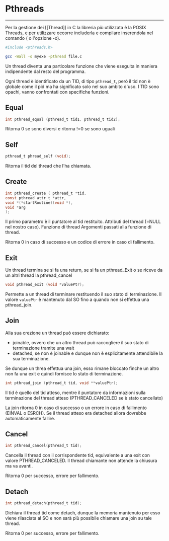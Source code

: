 # Pthreads
---
Per la gestione dei [[Thread]] in C la libreria più utilizzata è la POSIX Threads, e per utilizzare occorre includerla e compilare inserendola nel comando ( o l'opzione -o).

```bash
#include <pthreads.h>

gcc -Wall -o myexe -pthread file.c
```

Un thread diventa una particolare funzione che viene eseguita in maniera indipendente dal resto del programma.

Ogni thread è identificato da un TID, di tipo `pthread_t`, però il tid non è globale come il pid ma ha significato solo nel suo ambito d'uso.
I TID sono opachi, vanno confrontati con specifiche funzioni.

## Equal

```c
int pthread_equal (pthread_t tid1, pthread_t tid2);
```

Ritorna 0 se sono diversi e ritorna !=0 se sono uguali

## Self

```c
pthread_t phread_self (void);
```

Ritorna il tid del thread che l'ha chiamata.

## Create

```c
int pthread_create ( pthread_t *tid, 
const pthread_attr_t *attr,
void *(*startRoutine)(void *),
void *arg
);
```

Il primo parametro è il puntatore al tid restituito.
Attributi del thread (=NULL nel nostro caso).
Funzione di thread
Argomenti passati alla funzione di thread.

Ritorna 0 in caso di successo e un codice di errore in caso di fallimento.

## Exit
Un thread termina se si fa una return, se si fa un pthread_Exit o se riceve da un altri thread la pthread_cancel

```c
void pthread_exit (void *valuePtr);
```

Permette a un thread di terminare restituendo il suo stato di terminazione.
Il valore `valuePtr` è mantenuto dal SO fino a quando non si effettua una pthread_join.

## Join
Alla sua crezione un thread può essere dichiarato:
- joinable, ovvero che un altro thread può raccogliere il suo stato di terminazione tramite una wait
- detached, se non è joinable e dunque non è esplicitamente attendibile la sua terminazione.

Se dunque un threa effettua una join, esso rimane bloccato finche un altro non fa una exit e quindi fornisce lo stato di terminazione.

```c
int pthread_join (pthread_t tid, void **valuePtr);
```

Il tid è quello del tid atteso, mentre il puntatore da informazioni sulla terminazione del thread atteso (PTHREAD_CANCELED se è stato cancellato)

La join ritorna 0 in caso di successo o un errore in caso di fallimento (EINVAL o ESRCH).
Se il thread atteso era detached allora dovrebbe automaticamente fallire.

## Cancel

```c
int pthread_cancel(pthread_t tid);
```

Cancella il thread con il corrispondente tid, equivalente a una exit con valore PTHREAD_CANCELED.
Il thread chiamante non attende la chiusura ma va avanti.

Ritorna 0 per successo, errore per fallimento.

## Detach

```c
int pthread_detach(pthread_t tid);
```

Dichiara il thread tid come detach, dunque la memoria mantenuto per esso viene rilasciata al SO e non sarà più possibile chiamare una join su tale thread.

Ritorna 0 per successo, errore per fallimento.

